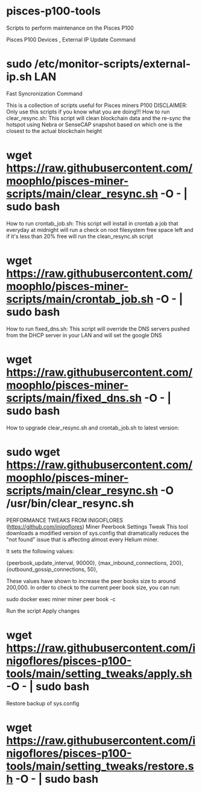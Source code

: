 # pisces-p100-tools
Scripts to perform maintenance on the Pisces P100


Pisces P100 Devices , External IP Update Command 

# sudo /etc/monitor-scripts/external-ip.sh LAN

Fast Syncronization Command 


This is a collection of scripts useful for Pisces miners P100
DISCLAIMER: Only use this scripts if you know what you are doing!!!
How to run clear_resync.sh:
This script will clean blockchain data and the re-sync the hotspot using Nebra or SenseCAP snapshot based on which one is the closest to the actual blockchain height

# wget https://raw.githubusercontent.com/moophlo/pisces-miner-scripts/main/clear_resync.sh -O - | sudo bash

How to run crontab_job.sh:
This script will install in crontab a job that everyday at midnight will run a check on root filesystem free space left and if it's less than 20% free will run the clean_resync.sh script

# wget https://raw.githubusercontent.com/moophlo/pisces-miner-scripts/main/crontab_job.sh -O - | sudo bash

How to run fixed_dns.sh:
This script will override the DNS servers pushed from the DHCP server in your LAN and will set the google DNS

# wget https://raw.githubusercontent.com/moophlo/pisces-miner-scripts/main/fixed_dns.sh -O - | sudo bash

How to upgrade clear_resync.sh and crontab_job.sh to latest version:
# sudo wget https://raw.githubusercontent.com/moophlo/pisces-miner-scripts/main/clear_resync.sh -O /usr/bin/clear_resync.sh

PERFORMANCE TWEAKS FROM INIGOFLORES (https://github.com/inigoflores)
Miner Peerbook Settings Tweak
This tool downloads a modified version of sys.config that dramatically reduces the "not found" issue that is affecting almost every Helium miner.

It sets the following values:

   {peerbook_update_interval, 90000},
   {max_inbound_connections, 200},
   {outbound_gossip_connections, 50},
   
   
These values have shown to increase the peer books size to around 200,000. In order to check to the current peer book size, you can run:

sudo docker exec miner miner peer book -c


Run the script
Apply changes
# wget https://raw.githubusercontent.com/inigoflores/pisces-p100-tools/main/setting_tweaks/apply.sh -O - | sudo bash


Restore backup of sys.config

# wget https://raw.githubusercontent.com/inigoflores/pisces-p100-tools/main/setting_tweaks/restore.sh -O - | sudo bash

